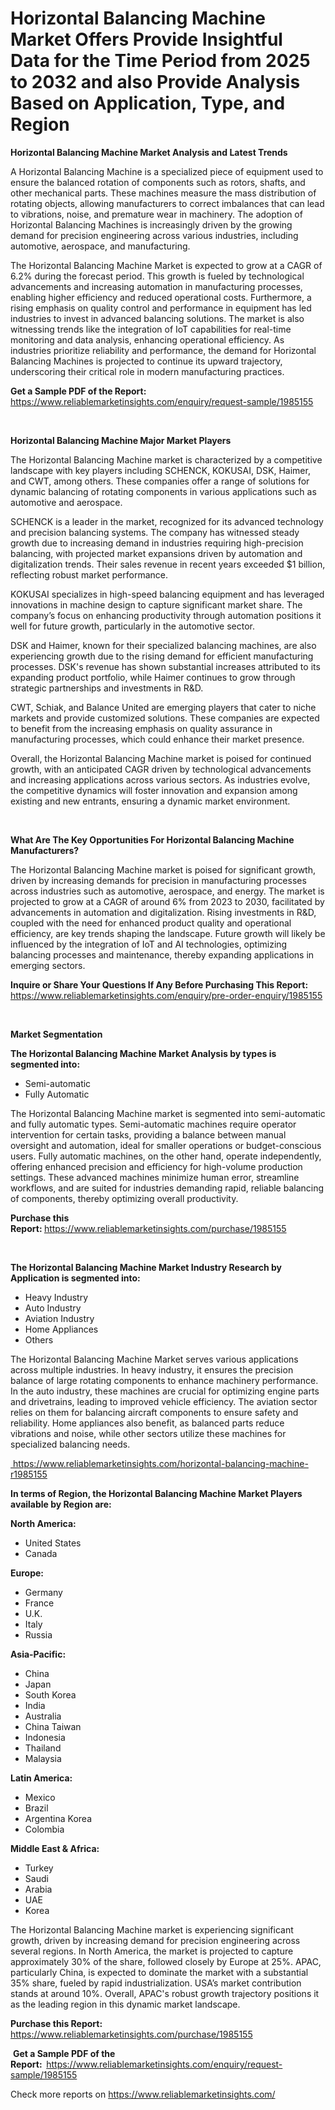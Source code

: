 <p><h1>Horizontal Balancing Machine Market Offers Provide Insightful Data for the Time Period from 2025 to 2032 and also Provide Analysis Based on Application, Type, and Region</h1></p><p><strong>Horizontal Balancing Machine Market Analysis and Latest Trends</strong></p>
<p><p>A Horizontal Balancing Machine is a specialized piece of equipment used to ensure the balanced rotation of components such as rotors, shafts, and other mechanical parts. These machines measure the mass distribution of rotating objects, allowing manufacturers to correct imbalances that can lead to vibrations, noise, and premature wear in machinery. The adoption of Horizontal Balancing Machines is increasingly driven by the growing demand for precision engineering across various industries, including automotive, aerospace, and manufacturing.</p><p>The Horizontal Balancing Machine Market is expected to grow at a CAGR of 6.2% during the forecast period. This growth is fueled by technological advancements and increasing automation in manufacturing processes, enabling higher efficiency and reduced operational costs. Furthermore, a rising emphasis on quality control and performance in equipment has led industries to invest in advanced balancing solutions. The market is also witnessing trends like the integration of IoT capabilities for real-time monitoring and data analysis, enhancing operational efficiency. As industries prioritize reliability and performance, the demand for Horizontal Balancing Machines is projected to continue its upward trajectory, underscoring their critical role in modern manufacturing practices.</p></p>
<p><strong>Get a Sample PDF of the Report:&nbsp;</strong> <a href="https://www.reliablemarketinsights.com/enquiry/request-sample/1985155?utm_campaign=3257&utm_medium=2&utm_source=Github&utm_content=ia&utm_term=10042025&utm_id=horizontal-balancing-machine">https://www.reliablemarketinsights.com/enquiry/request-sample/1985155</a></p>
<p>&nbsp;</p>
<p><strong>Horizontal Balancing Machine Major Market Players</strong></p>
<p><p>The Horizontal Balancing Machine market is characterized by a competitive landscape with key players including SCHENCK, KOKUSAI, DSK, Haimer, and CWT, among others. These companies offer a range of solutions for dynamic balancing of rotating components in various applications such as automotive and aerospace.</p><p>SCHENCK is a leader in the market, recognized for its advanced technology and precision balancing systems. The company has witnessed steady growth due to increasing demand in industries requiring high-precision balancing, with projected market expansions driven by automation and digitalization trends. Their sales revenue in recent years exceeded $1 billion, reflecting robust market performance.</p><p>KOKUSAI specializes in high-speed balancing equipment and has leveraged innovations in machine design to capture significant market share. The company’s focus on enhancing productivity through automation positions it well for future growth, particularly in the automotive sector. </p><p>DSK and Haimer, known for their specialized balancing machines, are also experiencing growth due to the rising demand for efficient manufacturing processes. DSK's revenue has shown substantial increases attributed to its expanding product portfolio, while Haimer continues to grow through strategic partnerships and investments in R&D.</p><p>CWT, Schiak, and Balance United are emerging players that cater to niche markets and provide customized solutions. These companies are expected to benefit from the increasing emphasis on quality assurance in manufacturing processes, which could enhance their market presence.</p><p>Overall, the Horizontal Balancing Machine market is poised for continued growth, with an anticipated CAGR driven by technological advancements and increasing applications across various sectors. As industries evolve, the competitive dynamics will foster innovation and expansion among existing and new entrants, ensuring a dynamic market environment.</p></p>
<p>&nbsp;</p>
<p><strong>What Are The Key Opportunities For Horizontal Balancing Machine Manufacturers?</strong></p>
<p><p>The Horizontal Balancing Machine market is poised for significant growth, driven by increasing demands for precision in manufacturing processes across industries such as automotive, aerospace, and energy. The market is projected to grow at a CAGR of around 6% from 2023 to 2030, facilitated by advancements in automation and digitalization. Rising investments in R&D, coupled with the need for enhanced product quality and operational efficiency, are key trends shaping the landscape. Future growth will likely be influenced by the integration of IoT and AI technologies, optimizing balancing processes and maintenance, thereby expanding applications in emerging sectors.</p></p>
<p><strong>Inquire or Share Your Questions If Any Before Purchasing This Report:</strong> <a href="https://www.reliablemarketinsights.com/enquiry/pre-order-enquiry/1985155?utm_campaign=3257&utm_medium=2&utm_source=Github&utm_content=ia&utm_term=10042025&utm_id=horizontal-balancing-machine">https://www.reliablemarketinsights.com/enquiry/pre-order-enquiry/1985155</a></p>
<p>&nbsp;</p>
<p><strong>Market Segmentation</strong></p>
<p><strong>The Horizontal Balancing Machine Market Analysis by types is segmented into:</strong></p>
<p><ul><li>Semi-automatic</li><li>Fully Automatic</li></ul></p>
<p><p>The Horizontal Balancing Machine market is segmented into semi-automatic and fully automatic types. Semi-automatic machines require operator intervention for certain tasks, providing a balance between manual oversight and automation, ideal for smaller operations or budget-conscious users. Fully automatic machines, on the other hand, operate independently, offering enhanced precision and efficiency for high-volume production settings. These advanced machines minimize human error, streamline workflows, and are suited for industries demanding rapid, reliable balancing of components, thereby optimizing overall productivity.</p></p>
<p><strong>Purchase this Report:&nbsp;</strong><a href="https://www.reliablemarketinsights.com/purchase/1985155?utm_campaign=3257&utm_medium=2&utm_source=Github&utm_content=ia&utm_term=10042025&utm_id=horizontal-balancing-machine">https://www.reliablemarketinsights.com/purchase/1985155</a></p>
<p>&nbsp;</p>
<p><strong>The Horizontal Balancing Machine Market Industry Research by Application is segmented into:</strong></p>
<p><ul><li>Heavy Industry</li><li>Auto Industry</li><li>Aviation Industry</li><li>Home Appliances</li><li>Others</li></ul></p>
<p><p>The Horizontal Balancing Machine Market serves various applications across multiple industries. In heavy industry, it ensures the precision balance of large rotating components to enhance machinery performance. In the auto industry, these machines are crucial for optimizing engine parts and drivetrains, leading to improved vehicle efficiency. The aviation sector relies on them for balancing aircraft components to ensure safety and reliability. Home appliances also benefit, as balanced parts reduce vibrations and noise, while other sectors utilize these machines for specialized balancing needs.</p></p>
<p><a href="https://www.reliablemarketinsights.com/horizontal-balancing-machine-r1985155?utm_campaign=3257&utm_medium=2&utm_source=Github&utm_content=ia&utm_term=10042025&utm_id=horizontal-balancing-machine">&nbsp;https://www.reliablemarketinsights.com/horizontal-balancing-machine-r1985155</a></p>
<p><strong>In terms of Region, the Horizontal Balancing Machine Market Players available by Region are:</strong></p>
<p>
    <p> <strong> North America: </strong>
        <ul>
            <li>United States</li>
            <li>Canada</li>
        </ul>
        </p> 
    <p> <strong> Europe: </strong>
        <ul>
            <li>Germany</li>
            <li>France</li>
            <li>U.K.</li>
            <li>Italy</li>
            <li>Russia</li>
        </ul>
        </p> 
    <p> <strong> Asia-Pacific: </strong>
        <ul>
            <li>China</li>
            <li>Japan</li>
            <li>South Korea</li>
            <li>India</li>
            <li>Australia</li>
            <li>China Taiwan</li>
            <li>Indonesia</li>
            <li>Thailand</li>
            <li>Malaysia</li>
        </ul>
        </p> 
    <p> <strong> Latin America: </strong>
        <ul>
            <li>Mexico</li>
            <li>Brazil</li>
            <li>Argentina Korea</li>
            <li>Colombia</li>
        </ul>
        </p> 
    <p> <strong> Middle East & Africa: </strong>
        <ul>
            <li>Turkey</li>
            <li>Saudi</li>
            <li>Arabia</li>
            <li>UAE</li>
            <li>Korea</li>
        </ul>
    </p>
    </p>
<p><p>The Horizontal Balancing Machine market is experiencing significant growth, driven by increasing demand for precision engineering across several regions. In North America, the market is projected to capture approximately 30% of the share, followed closely by Europe at 25%. APAC, particularly China, is expected to dominate the market with a substantial 35% share, fueled by rapid industrialization. USA’s market contribution stands at around 10%. Overall, APAC's robust growth trajectory positions it as the leading region in this dynamic market landscape.</p></p>
<p><strong>Purchase this Report: </strong><a href="https://www.reliablemarketinsights.com/purchase/1985155?utm_campaign=3257&utm_medium=2&utm_source=Github&utm_content=ia&utm_term=10042025&utm_id=horizontal-balancing-machine">https://www.reliablemarketinsights.com/purchase/1985155</a></p>
<p>&nbsp;<strong>Get a Sample PDF of the Report:&nbsp;&nbsp;</strong><a href="https://www.reliablemarketinsights.com/enquiry/request-sample/1985155?utm_campaign=3257&utm_medium=2&utm_source=Github&utm_content=ia&utm_term=10042025&utm_id=horizontal-balancing-machine">https://www.reliablemarketinsights.com/enquiry/request-sample/1985155</a></p>
<p><strong></strong></p>
<p>Check more reports on <a href="https://www.reliablemarketinsights.com/?utm_campaign=3257&utm_medium=2&utm_source=Github&utm_content=ia&utm_term=10042025&utm_id=horizontal-balancing-machine">https://www.reliablemarketinsights.com/</a></p>